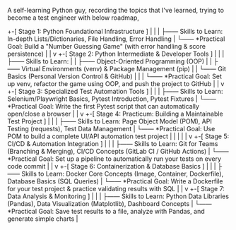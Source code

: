 A self-learning Python guy, recording the topics that I've learned, trying to become a test engineer with below roadmap, 

+-[ Stage 1: Python Foundational Infrastructure ]
|      |
|      ├—— Skills to Learn: In-depth Lists/Dictionaries, File Handling, Error Handling
|      └—— *Practical Goal: Build a "Number Guessing Game" (with error handling & score persistence)
|
       |
       v
+-[ Stage 2: Python Intermediate & Developer Tools ]
|      |
|      ├—— Skills to Learn:
|      |   ├—— Object-Oriented Programming (OOP)
|      |   ├—— Virtual Environments (venv) & Package Management (pip)
|      |   └—— Git Basics (Personal Version Control & GitHub)
|      |
|      └—— *Practical Goal: Set up venv, refactor the game using OOP, and push the project to GitHub
|
       |
       v
+-[ Stage 3: Specialized Test Automation Tools ]
|      |
|      ├—— Skills to Learn: Selenium/Playwright Basics, Pytest Introduction, Pytest Fixtures
|      └—— *Practical Goal: Write the first Pytest script that can automatically open/close a browser
|
       |
       v
+-[ Stage 4: Practicum: Building a Maintainable Test Project ]
|      |
|      ├—— Skills to Learn: Page Object Model (POM), API Testing (requests), Test Data Management
|      └—— *Practical Goal: Use POM to build a complete UI/API automation test project
|
       |
       |
       |
       |
       v
+-[ Stage 5: CI/CD & Automation Integration ]
|      |
|      ├—— Skills to Learn: Git for Teams (Branching & Merging), CI/CD Concepts (GitLab CI / GitHub Actions)
|      └—— *Practical Goal: Set up a pipeline to automatically run your tests on every code commit
|
       |
       v
+-[ Stage 6: Containerization & Database Basics ]
|      |
|      ├—— Skills to Learn: Docker Core Concepts (Image, Container, Dockerfile), Database Basics (SQL Queries)
|      └—— *Practical Goal: Write a Dockerfile for your test project & practice validating results with SQL
|
       |
       v
+-[ Stage 7: Data Analysis & Monitoring ]
|      |
|      ├—— Skills to Learn: Python Data Libraries (Pandas), Data Visualization (Matplotlib), Dashboard Concepts
|      └——  *Practical Goal: Save test results to a file, analyze with Pandas, and generate simple charts
|
